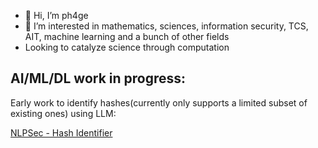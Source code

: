 - 👋 Hi, I’m ph4ge
- 👀 I’m interested in mathematics, sciences, information security, TCS, AIT, machine learning and a bunch of other fields
- Looking to catalyze science through computation

AI/ML/DL work in progress:
---
Early work to identify hashes(currently only supports a limited subset of existing ones) using LLM:

[NLPSec - Hash Identifier](https://ph4ge-hashid-srcfrontend-dev-4lhi7s.streamlit.app/)

<!---
ph4ge/ph4ge is a ✨ special ✨ repository because its `README.md` (this file) appears on your GitHub profile.
You can click the Preview link to take a look at your changes.
--->
